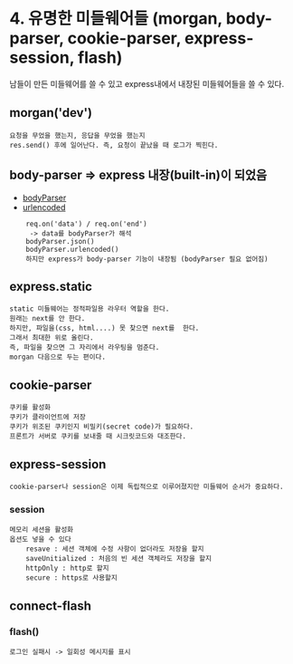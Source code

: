 # 4. 유명한 미들웨어들 (morgan, body-parser, cookie-parser, express-session, flash)
 
남들이 만든 미들웨어를 쓸 수 있고 express내에서 내장된 미들웨어들을 쓸 수 있다.

## morgan('dev')
    요청을 무었을 했는지, 응답을 무었을 했는지 
    res.send() 후에 일어난다. 즉, 요청이 끝났을 때 로그가 찍힌다.

## body-parser => express 내장(built-in)이 되었음
- [bodyParser](https://backback.tistory.com/336)
- [urlencoded](https://sjh836.tistory.com/154)
```
    req.on('data') / req.on('end')
     -> data를 bodyParser가 해석 
    bodyParser.json()
    bodyParser.urlencoded() 
    하지만 express가 body-parser 기능이 내장됨 (bodyParser 필요 없어짐)
```  
## express.static
    static 미들웨어는 정적파일용 라우터 역할을 한다.
    원래는 next를 안 한다.
    하지만, 파일을(css, html....) 못 찾으면 next를  한다.
    그래서 최대한 위로 올린다.
    즉, 파일을 찾으면 그 자리에서 라우팅을 멈춘다.
    morgan 다음으로 두는 편이다.

## cookie-parser
    쿠키를 활성화
    쿠키가 클라이언트에 저장
    쿠키가 위조된 쿠키인지 비밀키(secret code)가 필요하다.
    프론트가 서버로 쿠키를 보내줄 때 시크릿코드와 대조한다.

## express-session
    cookie-parser나 session은 이제 독립적으로 이루어졌지만 미들웨어 순서가 중요하다.
    
### session
    메모리 세션을 활성화 
    옵션도 넣을 수 있다 
        resave : 세션 객체에 수정 사항이 없더라도 저장을 할지 
        saveUnitialized : 처음의 빈 세션 객체라도 저장을 할지
        httpOnly : http로 할지
        secure : https로 사용할지 

## connect-flash

### flash()
    로그인 실패시 -> 일회성 메시지를 표시

